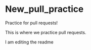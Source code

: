 # New_pull_practice
Practice for pull requests!

This is where we practice pull requests.

I am editing the readme
